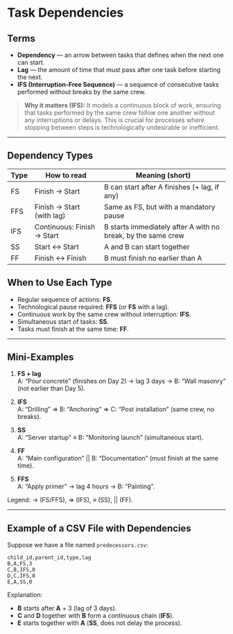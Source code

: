 # Task Dependencies

## Terms

- **Dependency** — an arrow between tasks that defines when the next one can start.
- **Lag** — the amount of time that must pass after one task before starting the next.
- **IFS (Interruption-Free Sequence)** — a sequence of consecutive tasks performed without breaks by the same crew.

> **Why it matters (IFS):** It models a continuous block of work, ensuring that tasks performed by the same crew follow
> one another without any interruptions or delays. This is crucial for processes where stopping between steps is
> technologically undesirable or inefficient.

---

## Dependency Types

| Type | How to read                | Meaning (short)                                              |
|------|----------------------------|--------------------------------------------------------------|
| FS   | Finish → Start             | B can start after A finishes (+ lag, if any)                 |
| FFS  | Finish → Start (with lag)  | Same as FS, but with a mandatory pause                       |
| IFS  | Continuous: Finish → Start | B starts immediately after A with no break, by the same crew |
| SS   | Start ↔ Start              | A and B can start together                                   |
| FF   | Finish ↔ Finish            | B must finish no earlier than A                              |

## When to Use Each Type

- Regular sequence of actions: **FS**.
- Technological pause required: **FFS** (or **FS** with a lag).
- Continuous work by the same crew without interruption: **IFS**.
- Simultaneous start of tasks: **SS**.
- Tasks must finish at the same time: **FF**.

---

## Mini-Examples

1) **FS + lag**  
   A: “Pour concrete” (finishes on Day 2) → lag 3 days → B: “Wall masonry” (not earlier than Day 5).

2) **IFS**  
   A: “Drilling” ⇒ B: “Anchoring” ⇒ C: “Post installation” (same crew, no breaks).

3) **SS**  
   A: “Server startup” ≡ B: “Monitoring launch” (simultaneous start).

4) **FF**  
   A: “Main configuration” || B: “Documentation” (must finish at the same time).

5) **FFS**  
   A: “Apply primer” → lag 4 hours → B: “Painting”.

Legend: → (FS/FFS), ⇒ (IFS), ≡ (SS), || (FF).

---

## Example of a CSV File with Dependencies

Suppose we have a file named `predecessors.csv`:

```
child_id,parent_id,type,lag
B,A,FS,3
C,B,IFS,0
D,C,IFS,0
E,A,SS,0
```

Explanation:

- **B** starts after **A** + 3 (lag of 3 days).
- **C** and **D** together with **B** form a continuous chain (**IFS**).
- **E** starts together with **A** (**SS**, does not delay the process).

```